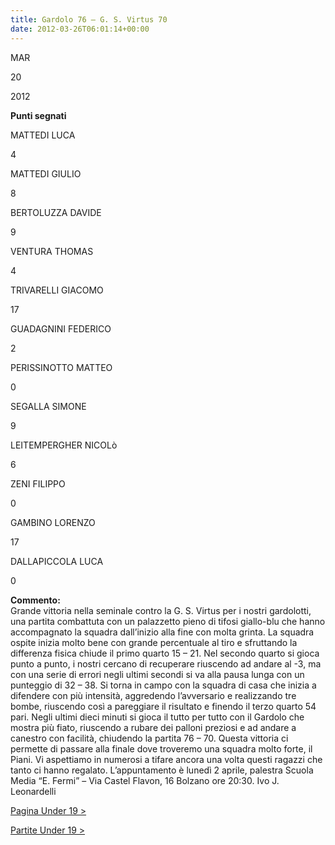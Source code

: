 ```yaml
---
title: Gardolo 76 – G. S. Virtus 70
date: 2012-03-26T06:01:14+00:00
---
```

MAR

20

2012

**Punti segnati**

MATTEDI LUCA

4

MATTEDI GIULIO

8

BERTOLUZZA DAVIDE

9

VENTURA THOMAS

4

TRIVARELLI GIACOMO

17

GUADAGNINI FEDERICO

2

PERISSINOTTO MATTEO

0

SEGALLA SIMONE

9

LEITEMPERGHER NICOLò

6

ZENI FILIPPO

0

GAMBINO LORENZO

17

DALLAPICCOLA LUCA

0

**Commento:**  
Grande vittoria nella seminale contro la G. S. Virtus per i nostri gardolotti, una partita combattuta con un palazzetto pieno di tifosi giallo-blu che hanno accompagnato la squadra dall’inizio alla fine con molta grinta. La squadra ospite inizia molto bene con grande percentuale al tiro e sfruttando la differenza fisica chiude il primo quarto 15 – 21. Nel secondo quarto si gioca punto a punto, i nostri cercano di recuperare riuscendo ad andare al -3, ma con una serie di errori negli ultimi secondi si va alla pausa lunga con un punteggio di 32 – 38. Si torna in campo con la squadra di casa che inizia a difendere con più intensità, aggredendo l’avversario e realizzando tre bombe, riuscendo così a pareggiare il risultato e finendo il terzo quarto 54 pari. Negli ultimi dieci minuti si gioca il tutto per tutto con il Gardolo che mostra più fiato, riuscendo a rubare dei palloni preziosi e ad andare a canestro con facilità, chiudendo la partita 76 – 70. Questa vittoria ci permette di passare alla finale dove troveremo una squadra molto forte, il Piani. Vi aspettiamo in numerosi a tifare ancora una volta questi ragazzi che tanto ci hanno regalato. L’appuntamento è lunedì 2 aprile, palestra Scuola Media “E. Fermi” – Via Castel Flavon, 16 Bolzano ore 20:30. Ivo J. Leonardelli

[Pagina Under 19 >](http://www.basketgardolo.it/under-19)

[Partite Under 19 >](http://www.basketgardolo.it/?tag=under-19&cat=11)